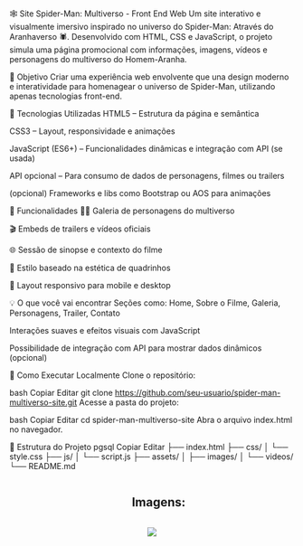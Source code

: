 🕸️ Site Spider-Man: Multiverso - Front End Web
Um site interativo e visualmente imersivo inspirado no universo do Spider-Man: Através do Aranhaverso 🕷️. Desenvolvido com HTML, CSS e JavaScript, o projeto simula uma página promocional com informações, imagens, vídeos e personagens do multiverso do Homem-Aranha.

🎯 Objetivo
Criar uma experiência web envolvente que una design moderno e interatividade para homenagear o universo de Spider-Man, utilizando apenas tecnologias front-end.

🚀 Tecnologias Utilizadas
HTML5 – Estrutura da página e semântica

CSS3 – Layout, responsividade e animações

JavaScript (ES6+) – Funcionalidades dinâmicas e integração com API (se usada)

API opcional – Para consumo de dados de personagens, filmes ou trailers

(opcional) Frameworks e libs como Bootstrap ou AOS para animações

📸 Funcionalidades
🦸‍♂️ Galeria de personagens do multiverso

🎬 Embeds de trailers e vídeos oficiais

🌐 Sessão de sinopse e contexto do filme

🎨 Estilo baseado na estética de quadrinhos

📱 Layout responsivo para mobile e desktop

💡 O que você vai encontrar
Seções como: Home, Sobre o Filme, Galeria, Personagens, Trailer, Contato

Interações suaves e efeitos visuais com JavaScript

Possibilidade de integração com API para mostrar dados dinâmicos (opcional)

🧪 Como Executar Localmente
Clone o repositório:

bash
Copiar
Editar
git clone https://github.com/seu-usuario/spider-man-multiverso-site.git
Acesse a pasta do projeto:

bash
Copiar
Editar
cd spider-man-multiverso-site
Abra o arquivo index.html no navegador.

📁 Estrutura do Projeto
pgsql
Copiar
Editar
├── index.html
├── css/
│   └── style.css
├── js/
│   └── script.js
├── assets/
│   ├── images/
│   └── videos/
└── README.md
<div id="user-content-toc">
  <ul align="center">
    <h2 style="display: inline-block">Imagens:</h2>
  </ul>
</div>

<div align="center"> 
  <img src="https://i.postimg.cc/Xq79hfRF/Screenshot-2.png">
</div>
